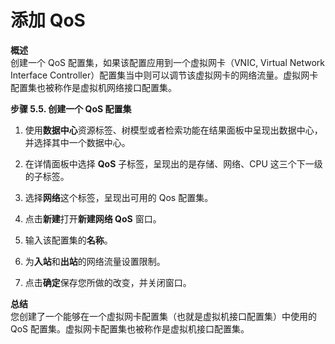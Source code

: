# 添加 QoS

**概述**<br/>
创建一个 QoS 配置集，如果该配置应用到一个虚拟网卡（VNIC, Virtual Network Interface Controller）配置集当中则可以调节该虚拟网卡的网络流量。虚拟网卡配置集也被称作是虚拟机网络接口配置集。

**步骤 5.5. 创建一个 QoS 配置集**

1. 使用**数据中心**资源标签、树模型或者检索功能在结果面板中呈现出数据中心，并选择其中一个数据中心。

2. 在详情面板中选择 **QoS** 子标签，呈现出的是存储、网络、CPU 这三个下一级的子标签。

3. 选择**网络**这个标签，呈现出可用的 Qos 配置集。

4. 点击**新建**打开**新建网络 QoS** 窗口。

5. 输入该配置集的**名称**。

6. 为**入站**和**出站**的网络流量设置限制。

7. 点击**确定**保存您所做的改变，并关闭窗口。

**总结**<br/>
您创建了一个能够在一个虚拟网卡配置集（也就是虚拟机接口配置集）中使用的QoS 配置集。虚拟网卡配置集也被称作是虚拟机接口配置集。
